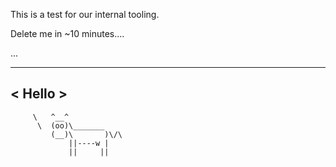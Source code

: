 This is a test for our internal tooling.

Delete me in ~10 minutes....

...
 _____
< Hello >
  -----
         \   ^__^ 
          \  (oo)\_______
             (__)\       )\/\
                 ||----w |
                 ||     ||